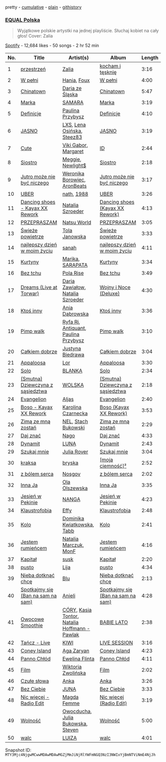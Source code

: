 pretty - [cumulative](/playlists/cumulative/37i9dQZF1DWWsiJMaq2jt5.md) - [plain](/playlists/plain/37i9dQZF1DWWsiJMaq2jt5) - [githistory](https://github.githistory.xyz/mackorone/spotify-playlist-archive/blob/main/playlists/plain/37i9dQZF1DWWsiJMaq2jt5)

### [EQUAL Polska](https://open.spotify.com/playlist/37i9dQZF1DWWsiJMaq2jt5)

> Wyjątkowe polskie artystki na jednej playliście\. Słuchaj kobiet na cały głos! Cover: Zalia

[Spotify](https://open.spotify.com/user/spotify) - 12,684 likes - 50 songs - 2 hr 52 min

| No. | Title | Artist(s) | Album | Length |
|---|---|---|---|---|
| 1 | [przestrzeń](https://open.spotify.com/track/7ljRVro7Gqa99RIb1c9J4A) | [Zalia](https://open.spotify.com/artist/3VKQYnCpM6ofG8QUmlnW6d) | [kocham i tęsknię](https://open.spotify.com/album/33fyS7gwoG2qo3dOkSzmZ2) | 3:16 |
| 2 | [W pełni](https://open.spotify.com/track/3GGXj9c5D5JlxFEls441Co) | [Hania](https://open.spotify.com/artist/4orDCRH2msx7nvHsbWP2aa), [Foux](https://open.spotify.com/artist/0m9bygb96Rv5mAuRqIboP7) | [W pełni](https://open.spotify.com/album/10JDesyKB1eLBIvYQQiTvr) | 4:00 |
| 3 | [Chinatown](https://open.spotify.com/track/4UkZn0LH44qNf3S6RSjOkc) | [Daria ze Śląska](https://open.spotify.com/artist/4I27OgvXt7ILLX2AtbQHO2) | [Chinatown](https://open.spotify.com/album/3kygX6pAqvfKJ1vvXGnMgo) | 5:47 |
| 4 | [Marka](https://open.spotify.com/track/7223pGj5RFRzhnnsJrOAzl) | [SAMARA](https://open.spotify.com/artist/0H96zZshfKV7mq25xuyAWD) | [Marka](https://open.spotify.com/album/1UhabSpnE0ol6XbYWDmnH8) | 3:19 |
| 5 | [Definicje](https://open.spotify.com/track/4Bno8mEc5KJu03KnVGhEZz) | [Paulina Przybysz](https://open.spotify.com/artist/2kwgxgJT8XYGfHjWDp2API) | [Definicje](https://open.spotify.com/album/0QXymHmLdSmkC9l8A33NKO) | 4:10 |
| 6 | [JASNO](https://open.spotify.com/track/6ORBJ8wGQvxYUAFLNKkklq) | [LXS](https://open.spotify.com/artist/39ntQHPPpohXYJgfVR1hnb), [Lena Osińska](https://open.spotify.com/artist/09RpYorkkdJXHtsFSHHWR0), [Steez83](https://open.spotify.com/artist/4g7qv7lHOtGfUio9BMBE1u) | [JASNO](https://open.spotify.com/album/5jNmdD0OQi83L8sQPcYHIH) | 3:19 |
| 7 | [Cute](https://open.spotify.com/track/2XgoXR9DaWtgqC2Id1F3jq) | [Viki Gabor](https://open.spotify.com/artist/3yCRvilOBzRkyxOsOi4tsR), [Margaret](https://open.spotify.com/artist/6aGmKxXoKrSdovRUn8MBhZ) | [ID](https://open.spotify.com/album/3pGrDlPfSP60CkQUctqoWS) | 2:44 |
| 8 | [Siostro](https://open.spotify.com/track/1qljI4sTXVVjVdMGyRDQcG) | [Meggie](https://open.spotify.com/artist/7t3XoLpmZ9eA9etClJALWL), [Newlight$](https://open.spotify.com/artist/27pJHguCyUUPoR9YzNx6I1) | [Siostro](https://open.spotify.com/album/19i4JfoCtcnKQTzf0pbM6Q) | 2:18 |
| 9 | [Jutro może nie być niczego](https://open.spotify.com/track/3IJW89o8NsR7UxWTX2RcBu) | [Weronika Borowiec](https://open.spotify.com/artist/3H7MczsYp9tx6jskw9kodx), [AronBeats](https://open.spotify.com/artist/5v455njudD1baLI5cX1YqJ) | [Jutro może nie być niczego](https://open.spotify.com/album/3vwONl1MxWhWrFg5Vae9z2) | 3:17 |
| 10 | [UBER](https://open.spotify.com/track/0izzg7e0V6y2FvtmpH6rLC) | [nath](https://open.spotify.com/artist/2KrBpGpCHHnOWBA4WBWOdd), [1988](https://open.spotify.com/artist/1cEKae6J83197V4jUz0GSJ) | [UBER](https://open.spotify.com/album/3maBfuC6xWZdyR4JCSz46c) | 3:26 |
| 11 | [Dancing shoes \- Kayax XX Rework](https://open.spotify.com/track/05qwK99N9UEI2PquzCHuC6) | [Natalia Szroeder](https://open.spotify.com/artist/2DhJauCHKgwVilZO9A8og3) | [Dancing shoes \(Kayax XX Rework\)](https://open.spotify.com/album/3810mvER0DaDlMpCVCyX1g) | 4:13 |
| 12 | [PRZEPRASZAM](https://open.spotify.com/track/732A2XuIMvbrfHOqiG4NYf) | [Natsu World](https://open.spotify.com/artist/3jIcoQOjdcGJUGGZ2HdaMV) | [PRZEPRASZAM](https://open.spotify.com/album/3m2xoExhWzWmRXZsK0yhMC) | 3:05 |
| 13 | [Świeże powietrze](https://open.spotify.com/track/4pSUnxWM3sZJl0paOpGzJE) | [Tola Janowska](https://open.spotify.com/artist/6gMYeSQfyPW9z5aZVQhdue) | [Świeże powietrze](https://open.spotify.com/album/6qKGwRMKz1STA9Q11MZy2u) | 3:33 |
| 14 | [najlepszy dzień w moim życiu](https://open.spotify.com/track/1U5tyGeq6tFW6WNTmPluvx) | [sanah](https://open.spotify.com/artist/0TMvoNR0AIJV138mHY6jdE) | [najlepszy dzień w moim życiu](https://open.spotify.com/album/1OZUaI8foVsLMTOIdWQx7C) | 4:11 |
| 15 | [Kurtyny](https://open.spotify.com/track/4U4SX6S5gnRUQ39nc8VLTa) | [Marika](https://open.spotify.com/artist/35vsCsMdgbOroCgADBadfR), [SARAPATA](https://open.spotify.com/artist/741NSWjklXU4lbII8PyWP8) | [Kurtyny](https://open.spotify.com/album/7GqaOxHjDx5bi2cb9LJwwU) | 3:34 |
| 16 | [Bez tchu](https://open.spotify.com/track/1n7l7UGBp244RJJYKLD08s) | [Pola Rise](https://open.spotify.com/artist/3MTuYlKV6qbJXPLh7kmf4B) | [Bez tchu](https://open.spotify.com/album/26e4jW4GG2EJuBXYfhWpRM) | 3:49 |
| 17 | [Dreams \(Live at Torwar\)](https://open.spotify.com/track/0CuREAhgZpS6GAAwgSiDJX) | [Daria Zawiałow](https://open.spotify.com/artist/0tdKRrbItnLj40yUFi23jx), [Natalia Szroeder](https://open.spotify.com/artist/2DhJauCHKgwVilZO9A8og3) | [Wojny i Noce \(Deluxe\)](https://open.spotify.com/album/09ebhpdARWQx1yS0ZIO3eW) | 4:30 |
| 18 | [Ktoś inny](https://open.spotify.com/track/2QzKo6hp5f1vi3SoceXnll) | [Ania Dąbrowska](https://open.spotify.com/artist/7008bv4QLo6eziuxszbjqO) | [Ktoś inny](https://open.spotify.com/album/2dnsZxodMlweJNQpTxa0w9) | 3:36 |
| 19 | [Pimp walk](https://open.spotify.com/track/5KQdxQAwEx4DtqcUqwOtT8) | [Ryfa Ri](https://open.spotify.com/artist/5JyfwSUxEdBxi08TfV0wpo), [Antiquant](https://open.spotify.com/artist/3lh9eKKxJxiZux6r9IgOHq), [Paulina Przybysz](https://open.spotify.com/artist/2kwgxgJT8XYGfHjWDp2API) | [Pimp walk](https://open.spotify.com/album/1H9F3Zib3oyvwsIJiZxJek) | 3:10 |
| 20 | [Całkiem dobrze](https://open.spotify.com/track/392pL0qfU0FepYzkL22w2v) | [Justyna Biedrawa](https://open.spotify.com/artist/2jonFoAFilDQI0GmJJu3qE) | [Całkiem dobrze](https://open.spotify.com/album/2Ra39gfPYi3AaLfNnwopv5) | 3:04 |
| 21 | [Appaloosa](https://open.spotify.com/track/3pccTYjwOQRgru5DErQTjS) | [Lor](https://open.spotify.com/artist/0TwM0vzeyhAMTegVdIq8rx) | [Appaloosa](https://open.spotify.com/album/3WSRBJkgU54UeGzEJLYzWl) | 3:30 |
| 22 | [Solo](https://open.spotify.com/track/3xxjYOFR1y7By2wNDS51XV) | [BLANKA](https://open.spotify.com/artist/0ML3y0iBY1nq7HWAWP0EFm) | [Solo](https://open.spotify.com/album/4zX2oy6k4NLIThxb2Qp6LZ) | 2:34 |
| 23 | [\(Smutna\) Dziewczyna z sąsiedztwa](https://open.spotify.com/track/0lz16Ouk3CcbkvLrXc6LMu) | [WOLSKA](https://open.spotify.com/artist/6W535X9Sk4zYwdMeXQ8LwM) | [\(Smutna\) Dziewczyna z sąsiedztwa](https://open.spotify.com/album/6eyIEEtxfFcEFSxRlXOM40) | 2:18 |
| 24 | [Evangelion](https://open.spotify.com/track/7yXhkUaMDJE6uxjJVb8i1F) | [Aljas](https://open.spotify.com/artist/6Vkhs9MXgzLQ88k1rMay1a) | [Evangelion](https://open.spotify.com/album/413F6p2obztSSnj0puBhgZ) | 2:40 |
| 25 | [Boso \- Kayax XX Rework](https://open.spotify.com/track/7gGWcsPb7grWpqI8BC1daZ) | [Karolina Czarnecka](https://open.spotify.com/artist/6J2uYw9Hf0spyvUuwvEP1l) | [Boso \(Kayax XX Rework\)](https://open.spotify.com/album/5717pCwV4FSxvSQKwGQtnI) | 3:53 |
| 26 | [Zimą ze mną zostań](https://open.spotify.com/track/2fBcMAEaoM1yOMBdJ333Bm) | [NEL](https://open.spotify.com/artist/3gC2pjwYVTQdMuHUucgODF), [Stach Bukowski](https://open.spotify.com/artist/5w95yjTVzXm9Z630AT2QX3) | [Zimą ze mną zostań](https://open.spotify.com/album/0mUOvB8HwBoVCaKvNYHG4B) | 2:29 |
| 27 | [Daj znać](https://open.spotify.com/track/27yxeNZFceBpbeKEE30ftX) | [Nago](https://open.spotify.com/artist/1SffW2FKbStzVnMBdBwSy6) | [Daj znać](https://open.spotify.com/album/6uCX9k4kJYmzOUimeEmcFu) | 4:33 |
| 28 | [Dynamit](https://open.spotify.com/track/08P47ZAEYhUdcypdb3KRlQ) | [LUNA](https://open.spotify.com/artist/0AZgkXW6n0zfyOhVAnIopA) | [Dynamit](https://open.spotify.com/album/3RTezUw1Qw5TqikVqhC5zT) | 2:43 |
| 29 | [Szukaj mnie](https://open.spotify.com/track/40ZBPsa3K507xXCFpip42D) | [Julia Rover](https://open.spotify.com/artist/70zXFyFXCecgOndjLIbQ1P) | [Szukaj mnie](https://open.spotify.com/album/4hwPCUck5HFSUg83LkFXJ7) | 3:04 |
| 30 | [kraksa](https://open.spotify.com/track/5NHrQlml5DG2JIYsIS1pMY) | [bryska](https://open.spotify.com/artist/5I8Y0U8doFLVCsSY88v4Vh) | [\[moja ciemność\]²](https://open.spotify.com/album/2Lw0wggQKFlULJY32KpPMa) | 2:52 |
| 31 | [z bólem serca](https://open.spotify.com/track/5CdhKfZf2cAUkeLjv6yTpp) | [Nosgov](https://open.spotify.com/artist/6FK0azeTwe5RwhUAkpkhnh) | [z bólem serca](https://open.spotify.com/album/7hVLz53iAw73S9qgQrAq4W) | 2:02 |
| 32 | [Inna Ja](https://open.spotify.com/track/6EHNbP66hrcllAZ6rNbuC1) | [Ola Olszewska](https://open.spotify.com/artist/1YyVozTrSIYYqKGNFzBa4b) | [Inna Ja](https://open.spotify.com/album/2s8mbmQ7olBeG1uGY9489F) | 3:35 |
| 33 | [Jesień w Pekinie](https://open.spotify.com/track/40y4IAdbI1iKfSiTFS1PZ4) | [NANGA](https://open.spotify.com/artist/3wBGonHcTaPDylffjRWwGR) | [Jesień w Pekinie](https://open.spotify.com/album/5DXsILG4Q65aqOb6GKpuIf) | 4:23 |
| 34 | [Klaustrofobia](https://open.spotify.com/track/6jbdpx4eoFoobUg7hg1GpH) | [Effy](https://open.spotify.com/artist/662m0WrjxDl2ZrWAghojh2) | [Klaustrofobia](https://open.spotify.com/album/1NocX0DudufsLEDGFmGq5v) | 2:48 |
| 35 | [Kolo](https://open.spotify.com/track/0Koi4aCq2YCkwEysSR7E1Q) | [Dominika Kwiatkowska](https://open.spotify.com/artist/7psv9gndJ8VqYGr33wvNdZ), [Tabb](https://open.spotify.com/artist/50O2wVTMMBqWDXVl7infgZ) | [Kolo](https://open.spotify.com/album/2xQyJUO4eyqQX2bpFeMFER) | 2:41 |
| 36 | [Jestem rumieńcem](https://open.spotify.com/track/4UzO037yMI5kgPWdCm78sa) | [Natalia Marczuk](https://open.spotify.com/artist/5WQXxSI1Mw50K1bAo7rd62), [MonF](https://open.spotify.com/artist/2M6JiX4PKQK9Y70ONwi8Nl) | [Jestem rumieńcem](https://open.spotify.com/album/2IUxt1lxRkGaWfQffwmPDU) | 4:16 |
| 37 | [Kapitał](https://open.spotify.com/track/076XHfTDuN1nqeseWLNMcj) | [susk](https://open.spotify.com/artist/0b2xjUWoDTDaDbr4fNqGtc) | [Kapitał](https://open.spotify.com/album/3B1tI4mwm8eIVvOeMcssNF) | 2:20 |
| 38 | [pusto](https://open.spotify.com/track/74my4eJfRDdLbMhHtKJTFb) | [Lija](https://open.spotify.com/artist/46Ke0Gji5QAaMGvsTgBEj5) | [pusto](https://open.spotify.com/album/1sWqNnlZgwUm0FZ5UzxOeD) | 4:34 |
| 39 | [Nieba dotknąć chcę](https://open.spotify.com/track/0My5HzUfvpfnabXFjIuc8n) | [Blu](https://open.spotify.com/artist/5iRHlWVQoS8kPIlZEBwA8K) | [Nieba dotknąć chcę](https://open.spotify.com/album/4yovPsb51Q9ltjK9rthP7x) | 2:13 |
| 40 | [Spotkajmy się \(Ban na sam na sam\)](https://open.spotify.com/track/6XyyX1B3TrbCrgwq54Lmfq) | [Anieli](https://open.spotify.com/artist/014XDYJJQpJHyaZyxpJrrB) | [Spotkajmy się \(Ban na sam na sam\)](https://open.spotify.com/album/2Rr7c21E8229sFeDVtfVNp) | 4:28 |
| 41 | [Owocowe Smoothie](https://open.spotify.com/track/6JFzFcNo5FXNiN9Frhw9Fv) | [CÓRY](https://open.spotify.com/artist/7FxKK7Xb114Sm9sp5XXDBK), [Kasia Tontor](https://open.spotify.com/artist/6KrRQsCUtPI6vbd3N0Nmlb), [Natalia Hoffmann \- Pawlak](https://open.spotify.com/artist/0FPGm4xwpWNRYUeMrwBFbs) | [BABIE LATO](https://open.spotify.com/album/67M0yWcowARcY4CGiw3DGw) | 2:38 |
| 42 | [Tańcz \- Live](https://open.spotify.com/track/5KSmJdw9GHjVzZrTzRddzr) | [KIWI](https://open.spotify.com/artist/6VQUyaRqUl5BCTJS0cCEki) | [LIVE SESSION](https://open.spotify.com/album/5PhfhCo7lMrWsrL1TZae3V) | 3:16 |
| 43 | [Coney Island](https://open.spotify.com/track/320jBGWZlOb6VRIb157AB3) | [Aga Zaryan](https://open.spotify.com/artist/1FnWemOZPp43dXA9iPgVps) | [Coney Island](https://open.spotify.com/album/5944JtpeuTu5qpCur2rLoP) | 4:23 |
| 44 | [Panno Chłód](https://open.spotify.com/track/6CnK0bp2d4BmuzEnNaYxXj) | [Ewelina Flinta](https://open.spotify.com/artist/3gd9XZQnyJXTVfLZh1BF6v) | [Panno Chłód](https://open.spotify.com/album/3wQQJYmPFZYW9i8VZKQcNs) | 4:11 |
| 45 | [Film](https://open.spotify.com/track/0VMXW3lD3hwah9AvcRJnO0) | [Wiktoria Zwolińska](https://open.spotify.com/artist/1Dyn3KxMNqGRpIEeXekqhf) | [Film](https://open.spotify.com/album/0QHBTn2lJscs7UitKSethq) | 2:02 |
| 46 | [Czułe słowa](https://open.spotify.com/track/2zDdthpgirEfrmPcpuxE33) | [Anka](https://open.spotify.com/artist/0F9Klcgxyze6XioVBZtX9G) | [Anka](https://open.spotify.com/album/70j6lqcl2kALNHz8Rwp7E2) | 3:26 |
| 47 | [Bez Ciebie](https://open.spotify.com/track/06IFBvVB7bs7CEcG8i9s6D) | [JUNA](https://open.spotify.com/artist/7jxUfBNw2OkMkLjum1SZaj) | [Bez Ciebie](https://open.spotify.com/album/41vrywlKUsakGlDy0xLink) | 3:33 |
| 48 | [Nic więcej \- Radio Edit](https://open.spotify.com/track/5TjKJNf6d0ZNYHrLPGghhW) | [Magda Femme](https://open.spotify.com/artist/35XWjnKXCye5PE1CqHGwkN) | [Nic więcej \(Radio Edit\)](https://open.spotify.com/album/2jpUhEyOGftbmX1tiFQd56) | 3:19 |
| 49 | [Wolność](https://open.spotify.com/track/5LnwQyYt33PrCwGXEA5qEY) | [Owocducha](https://open.spotify.com/artist/3l41EJwmxmOMFQWcXrkCnR), [Julia Bukowska](https://open.spotify.com/artist/2gfnTvpi4KA1kRtEDeF5uG), [Steven](https://open.spotify.com/artist/4dBlLmecgiq7Xg2tZbfVp4) | [Wolność](https://open.spotify.com/album/7FkluXOrcasBUqIeEacUoj) | 5:00 |
| 50 | [walc](https://open.spotify.com/track/01nED5OwIJrBxxbnq9Aa3u) | [LUIZA](https://open.spotify.com/artist/1DeNSlzrF3Y4Uwk7wGTwWX) | [walc](https://open.spotify.com/album/0shWXSSn3QPDWcUkfnm9dQ) | 4:01 |

Snapshot ID: `MTY3Mjc4NjgwMCwwMDAwMDAwMGZjMmJiNjRlYWFmNGQ3NzI3NWIxYjBmNTViNmE4NjJh`
